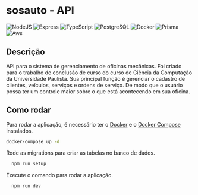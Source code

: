 # sosauto - API
![NodeJS](https://img.shields.io/badge/node.js-6DA55F?style=for-the-badge&logo=node.js&logoColor=white)
![Express](https://img.shields.io/badge/express-000000?style=for-the-badge&logo=express&logoColor=white)
![TypeScript](https://img.shields.io/badge/typescript-007ACC?style=for-the-badge&logo=typescript&logoColor=white)
![PostgreSQL](https://img.shields.io/badge/postgresql-336791?style=for-the-badge&logo=postgresql&logoColor=white)
![Docker](https://img.shields.io/badge/docker-2496ED?style=for-the-badge&logo=docker&logoColor=white)
![Prisma](https://img.shields.io/badge/prisma-2D3748?style=for-the-badge&logo=prisma&logoColor=white)
![Aws](https://img.shields.io/badge/aws-232F3E?style=for-the-badge&logo=amazon-aws&logoColor=white)

## Descrição

API para o sistema de gerenciamento de oficinas mecânicas.
Foi criado para o trabalho de conclusão de curso do curso de Ciência da Computação da Universidade Paulista.
Sua principal função é gerenciar o cadastro de clientes, veículos, serviços e ordens de serviço. De modo que o usuário possa ter um controle maior sobre o que está acontecendo em sua oficina.

## Como rodar

Para rodar a aplicação, é necessário ter o [Docker](https://www.docker.com/) e o [Docker Compose](https://docs.docker.com/compose/) instalados.
```bash
docker-compose up -d
```

Rode as migrations para criar as tabelas no banco de dados.
```bash
  npm run setup
```

Execute o comando para rodar a aplicação.
```bash
  npm run dev
```

